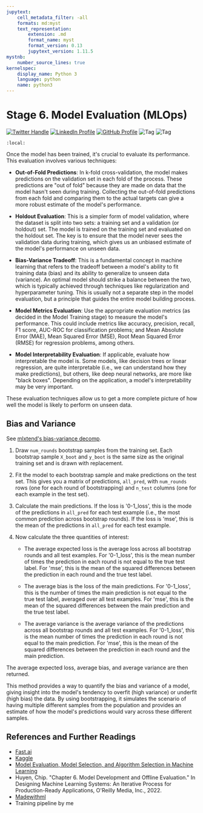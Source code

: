 ```yaml
---
jupytext:
    cell_metadata_filter: -all
    formats: md:myst
    text_representation:
        extension: .md
        format_name: myst
        format_version: 0.13
        jupytext_version: 1.11.5
mystnb:
    number_source_lines: true
kernelspec:
    display_name: Python 3
    language: python
    name: python3
---
```


# Stage 6. Model Evaluation (MLOps)

[![Twitter Handle](https://img.shields.io/badge/Twitter-@gaohongnan-blue?style=social&logo=twitter)](https://twitter.com/gaohongnan)
[![LinkedIn Profile](https://img.shields.io/badge/@gaohongnan-blue?style=social&logo=linkedin)](https://linkedin.com/in/gao-hongnan)
[![GitHub Profile](https://img.shields.io/badge/GitHub-gao--hongnan-lightgrey?style=social&logo=github)](https://github.com/gao-hongnan)
![Tag](https://img.shields.io/badge/Tag-Brain_Dump-red)
![Tag](https://img.shields.io/badge/Level-Beginner-green)

```{contents}
:local:
```

Once the model has been trained, it's crucial to evaluate its performance. This
evaluation involves various techniques:

-   **Out-of-Fold Predictions**: In k-fold cross-validation, the model makes
    predictions on the validation set in each fold of the process. These
    predictions are "out of fold" because they are made on data that the model
    hasn't seen during training. Collecting the out-of-fold predictions from
    each fold and comparing them to the actual targets can give a more robust
    estimate of the model's performance.

-   **Holdout Evaluation**: This is a simpler form of model validation, where
    the dataset is split into two sets: a training set and a validation (or
    holdout) set. The model is trained on the training set and evaluated on the
    holdout set. The key is to ensure that the model never sees the validation
    data during training, which gives us an unbiased estimate of the model's
    performance on unseen data.

-   **Bias-Variance Tradeoff**: This is a fundamental concept in machine
    learning that refers to the tradeoff between a model's ability to fit
    training data (bias) and its ability to generalize to unseen data
    (variance). An optimal model should strike a balance between the two, which
    is typically achieved through techniques like regularization and
    hyperparameter tuning. This is usually not a separate step in the model
    evaluation, but a principle that guides the entire model building process.

-   **Model Metrics Evaluation**: Use the appropriate evaluation metrics (as
    decided in the Model Training stage) to measure the model's performance.
    This could include metrics like accuracy, precision, recall, F1 score,
    AUC-ROC for classification problems; and Mean Absolute Error (MAE), Mean
    Squared Error (MSE), Root Mean Squared Error (RMSE) for regression problems,
    among others.

-   **Model Interpretability Evaluation**: If applicable, evaluate how
    interpretable the model is. Some models, like decision trees or linear
    regression, are quite interpretable (i.e., we can understand how they make
    predictions), but others, like deep neural networks, are more like "black
    boxes". Depending on the application, a model's interpretability may be very
    important.

These evaluation techniques allow us to get a more complete picture of how well
the model is likely to perform on unseen data.

## Bias and Variance

See
[mlxtend's bias-variance decomp](https://rasbt.github.io/mlxtend/user_guide/evaluate/bias_variance_decomp/).

1. Draw `num_rounds` bootstrap samples from the training set. Each bootstrap
   sample `X_boot` and `y_boot` is the same size as the original training set
   and is drawn with replacement.

2. Fit the model to each bootstrap sample and make predictions on the test set.
   This gives you a matrix of predictions, `all_pred`, with `num_rounds` rows
   (one for each round of bootstrapping) and `n_test` columns (one for each
   example in the test set).

3. Calculate the main predictions. If the loss is '0-1_loss', this is the mode
   of the predictions in `all_pred` for each test example (i.e., the most common
   prediction across bootstrap rounds). If the loss is 'mse', this is the mean
   of the predictions in `all_pred` for each test example.

4. Now calculate the three quantities of interest:

    - The average expected loss is the average loss across all bootstrap rounds
      and all test examples. For '0-1_loss', this is the mean number of times
      the prediction in each round is not equal to the true test label. For
      'mse', this is the mean of the squared differences between the prediction
      in each round and the true test label.

    - The average bias is the loss of the main predictions. For '0-1_loss', this
      is the number of times the main prediction is not equal to the true test
      label, averaged over all test examples. For 'mse', this is the mean of the
      squared differences between the main prediction and the true test label.

    - The average variance is the average variance of the predictions across all
      bootstrap rounds and all test examples. For '0-1_loss', this is the mean
      number of times the prediction in each round is not equal to the main
      prediction. For 'mse', this is the mean of the squared differences between
      the prediction in each round and the main prediction.

The average expected loss, average bias, and average variance are then returned.

This method provides a way to quantify the bias and variance of a model, giving
insight into the model's tendency to overfit (high variance) or underfit (high
bias) the data. By using bootstrapping, it simulates the scenario of having
multiple different samples from the population and provides an estimate of how
the model's predictions would vary across these different samples.

## References and Further Readings

-   [Fast.ai](https://www.fast.ai/)
-   [Kaggle](https://www.kaggle.com/)
-   [Model Evaluation, Model Selection, and Algorithm Selection in Machine Learning](https://sebastianraschka.com/pdf/manuscripts/model-eval.pdf)
-   Huyen, Chip. "Chapter 6. Model Development and Offline Evaluation." In
    Designing Machine Learning Systems: An Iterative Process for
    Production-Ready Applications, O'Reilly Media, Inc., 2022.
-   [Madewithml](https://madewithml.com/)
-   Training pipeline by me
